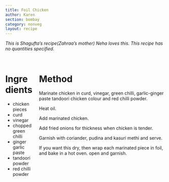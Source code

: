 ```yaml
---
title: Foil Chicken
author: Karen
section: bombay
category: nonveg
layout: recipe
---
```

_This is Shagufta’s recipe(Zahraa’s mother) Neha loves this. This recipe has no quantities specified._

<br>
<div class='columns'> <div class='column is-one-third p-3' markdown='1'>

# Ingredients

* chicken pieces
* curd
* vinegar
* chopped green chilli
* ginger garlic paste
* tandoori powder
* red chilli powder


</div> <div class='column is-two-thirds p-3' markdown='1'>

# Method

Marinate chicken in curd, vinegar, green chilli, garlic-ginger paste tandoori chicken colour and red chilli powder.

Heat oil.

Add marinated chicken.

Add fried onions for thickness when chicken is tender.

Garnish with coriander, pudina and kasuri methi and serve.

If you want this dry, then wrap each marinated piece in foil, and bake in a hot oven. open and garnish.


</div> </div>